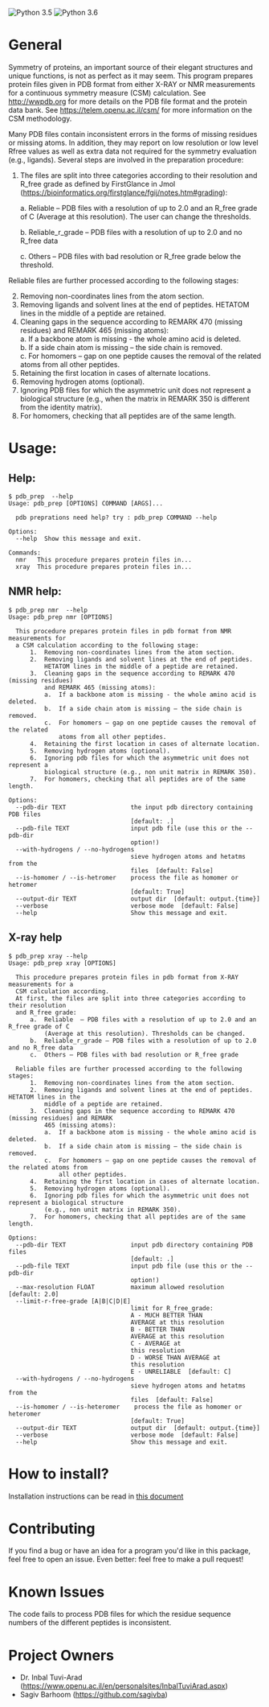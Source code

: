 ![Python 3.5](https://img.shields.io/badge/python-3.5-blue.svg)
![Python 3.6](https://img.shields.io/badge/python-3.6-blue.svg)


# General
Symmetry of proteins, an important source of their elegant structures and unique functions, is not as perfect as it may seem.
This program prepares protein files given in PDB format from either X-RAY or NMR measurements for a continuous symmetry measure (CSM) calculation. See http://wwpdb.org for more details on the PDB file format and the protein data bank. 
See https://telem.openu.ac.il/csm/ for more information on the CSM methodology.


Many PDB files contain inconsistent errors in the forms of missing residues or missing atoms. In addition, they may report on low resolution or low level Rfree values as well as extra data not required for the symmetry evaluation (e.g., ligands). Several steps are involved in the preparation procedure:  
1. The files are split into three categories according to their resolution and R_free grade as defined by FirstGlance in Jmol (https://bioinformatics.org/firstglance/fgij/notes.htm#grading):
   
   a.	Reliable  – PDB files with a resolution of up to 2.0 and an R_free grade of C (Average at this resolution). 
        The user can change the thresholds.
        
   b.	Reliable_r_grade – PDB files with a resolution of up to 2.0 and no R_free data
   
   c.	Others – PDB files with bad resolution or R_free grade below the threshold.
    
Reliable files are further processed according to the following stages:
     
2.	Removing non-coordinates lines from the atom section. 
3.	Removing ligands  and solvent lines at the end of peptides. HETATOM lines in the middle of a peptide are retained. 
4.	Cleaning gaps in the sequence according to REMARK 470 (missing residues) and REMARK 465 (missing atoms):     
    a.	If a   backbone atom is missing - the whole amino acid is deleted.     
    b.	If a   side chain atom is missing – the side chain is removed.     
    c.	For   homomers – gap on one peptide causes the removal of the related atoms from   all other peptides.     
5.	Retaining the first location in cases of alternate locations. 
6.	Removing hydrogen atoms (optional). 
7.	Ignoring PDB files for which the asymmetric unit does not represent a biological structure  (e.g., when the matrix in REMARK 350 is different from the identity matrix). 
8.	For homomers, checking that all peptides are of the same length.

 
# Usage:

## Help:
```
$ pdb_prep  --help
Usage: pdb_prep [OPTIONS] COMMAND [ARGS]...

  pdb preprations need help? try : pdb_prep COMMAND --help

Options:
  --help  Show this message and exit.

Commands:
  nmr   This procedure prepares protein files in...
  xray  This procedure prepares protein files in...
```


## NMR help:
```
$ pdb_prep nmr  --help
Usage: pdb_prep nmr [OPTIONS]

  This procedure prepares protein files in pdb format from NMR measurements for 
  a CSM calculation according to the following stage:
      1.  Removing non-coordinates lines from the atom section.
      2.  Removing ligands and solvent lines at the end of peptides.
          HETATOM lines in the middle of a peptide are retained.
      3.  Cleaning gaps in the sequence according to REMARK 470 (missing residues) 
          and REMARK 465 (missing atoms):
          a.  If a backbone atom is missing - the whole amino acid is deleted.
          b.  If a side chain atom is missing – the side chain is removed.
          c.  For homomers – gap on one peptide causes the removal of the related 
              atoms from all other peptides.
      4.  Retaining the first location in cases of alternate location.
      5.  Removing hydrogen atoms (optional).
      6.  Ignoring pdb files for which the asymmetric unit does not represent a 
          biological structure (e.g., non unit matrix in REMARK 350).
      7.  For homomers, checking that all peptides are of the same length.

Options:
  --pdb-dir TEXT                  the input pdb directory containing PDB files
                                  [default: .]
  --pdb-file TEXT                 input pdb file (use this or the --pdb-dir
                                  option!)
  --with-hydrogens / --no-hydrogens
                                  sieve hydrogen atoms and hetatms from the
                                  files  [default: False]
  --is-homomer / --is-hetromer    process the file as homomer or hetromer
                                  [default: True]
  --output-dir TEXT               output dir  [default: output.{time}]
  --verbose                       verbose mode  [default: False]
  --help                          Show this message and exit.
```

## X-ray help 
```
$ pdb_prep xray --help
Usage: pdb_prep xray [OPTIONS]

  This procedure prepares protein files in pdb format from X-RAY measurements for a 
  CSM calculation according. 
  At first, the files are split into three categories according to their resolution 
  and R_free grade:
      a.  Reliable  – PDB files with a resolution of up to 2.0 and an R_free grade of C 
          (Average at this resolution). Thresholds can be changed.   
      b.  Reliable_r_grade – PDB files with a resolution of up to 2.0 and no R_free data
      c.  Others – PDB files with bad resolution or R_free grade
          
  Reliable files are further processed according to the following stages:
      1.  Removing non-coordinates lines from the atom section.
      2.  Removing ligands and solvent lines at the end of peptides. HETATOM lines in the 
          middle of a peptide are retained.
      3.  Cleaning gaps in the sequence according to REMARK 470 (missing residues) and REMARK 
          465 (missing atoms):
          a.  If a backbone atom is missing - the whole amino acid is deleted.
          b.  If a side chain atom is missing – the side chain is removed.
          c.  For homomers – gap on one peptide causes the removal of the related atoms from 
              all other peptides.
      4.  Retaining the first location in cases of alternate location.
      5.  Removing hydrogen atoms (optional).
      6.  Ignoring pdb files for which the asymmetric unit does not represent a biological structure
          (e.g., non unit matrix in REMARK 350).
      7.  For homomers, checking that all peptides are of the same length.

Options:
  --pdb-dir TEXT                  input pdb directory containing PDB files
                                  [default: .]
  --pdb-file TEXT                 input pdb file (use this or the --pdb-dir
                                  option!)
  --max-resolution FLOAT          maximum allowed resolution  [default: 2.0]
  --limit-r-free-grade [A|B|C|D|E]
                                  limit for R_free_grade:
                                  A - MUCH BETTER THAN
                                  AVERAGE at this resolution
                                  B - BETTER THAN
                                  AVERAGE at this resolution
                                  C - AVERAGE at
                                  this resolution
                                  D - WORSE THAN AVERAGE at
                                  this resolution
                                  E - UNRELIABLE  [default: C]
  --with-hydrogens / --no-hydrogens
                                  sieve hydrogen atoms and hetatms from the
                                  files  [default: False]
  --is-homomer / --is-heteromer    process the file as homomer or heteromer
                                  [default: True]
  --output-dir TEXT               output dir  [default: output.{time}]
  --verbose                       verbose mode  [default: False]
  --help                          Show this message and exit.

```


# How to install?

Installation instructions can be read in [this document](./install.md)





# Contributing
If you find a bug or have an idea for a program you'd like in this package, feel free to open an issue. Even better: feel free to make a pull request!

# Known Issues
The code fails to process PDB files for which the residue sequence numbers of the different peptides is inconsistent. 


# Project Owners 
* Dr. Inbal Tuvi-Arad (https://www.openu.ac.il/en/personalsites/InbalTuviArad.aspx)
* Sagiv Barhoom (https://github.com/sagivba)


